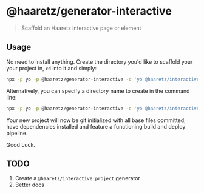 # @haaretz/generator-interactive

> Scaffold an Haaretz interactive page or element

## Usage

No need to install anything. Create the directory you'd like to
scaffold your your project in, `cd` into it and simply:

```sh
npx -p yo -p @haaretz/generator-interactive -c 'yo @haaretz/interactive:element'
```

Alternatively, you can specify a directory name to create in the command line:

```bash
npx -p yo -p @haaretz/generator-interactive -c 'yo @haaretz/interactive:element my-project-name'
```

Your new project will now be git initialized with all base files committed,
have dependencies installed and feature a functioning build and deploy pipeline.

Good Luck.


## TODO

  1. Create a `@haaretz/interactive:project` generator
  2. Better docs
